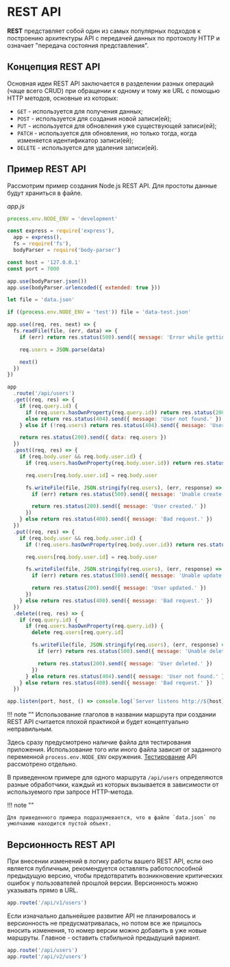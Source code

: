 # REST API

**REST** представляет собой один из самых популярных подходов к построению архитектуры API с передачей данных по протоколу HTTP и означает "передача состояния представления".

## Концепция REST API

Основная идеи REST API заключается в разделении разных операций (чаще всего CRUD) при обращении к одному и тому же URL с помощью HTTP методов, основные из которых:

- `GET` - используется для получения данных;
- `POST` - используется для создания новой записи(ей);
- `PUT` - используется для обновления уже существующей записи(ей);
- `PATCH` - используется для обновления, но только тогда, когда изменяется идентификатор записи(ей);
- `DELETE` - используется для удаления записи(ей).

## Пример REST API

Рассмотрим пример создания Node.js REST API. Для простоты данные будут храниться в файле.

_app.js_

```js
process.env.NODE_ENV = 'development'

const express = require('express'),
  app = express(),
  fs = require('fs'),
  bodyParser = require('body-parser')

const host = '127.0.0.1'
const port = 7000

app.use(bodyParser.json())
app.use(bodyParser.urlencoded({ extended: true }))

let file = 'data.json'

if ((process.env.NODE_ENV = 'test')) file = 'data-test.json'

app.use((req, res, next) => {
  fs.readFile(file, (err, data) => {
    if (err) return res.status(500).send({ message: 'Error while getting users' })

    req.users = JSON.parse(data)

    next()
  })
})

app
  .route('/api/users')
  .get((req, res) => {
    if (req.query.id) {
      if (req.users.hasOwnProperty(req.query.id)) return res.status(200).send({ data: req.users[req.query.id] })
      else return res.status(404).send({ message: 'User not found.' })
    } else if (!req.users) return res.status(404).send({ message: 'Users not found.' })

    return res.status(200).send({ data: req.users })
  })
  .post((req, res) => {
    if (req.body.user && req.body.user.id) {
      if (req.users.hasOwnProperty(req.body.user.id)) return res.status(409).send({ message: 'User already exists.' })

      req.users[req.body.user.id] = req.body.user

      fs.writeFile(file, JSON.stringify(req.users), (err, response) => {
        if (err) return res.status(500).send({ message: 'Unable create user.' })

        return res.status(200).send({ message: 'User created.' })
      })
    } else return res.status(400).send({ message: 'Bad request.' })
  })
  .put((req, res) => {
    if (req.body.user && req.body.user.id) {
      if (!req.users.hasOwnProperty(req.body.user.id)) return res.status(404).send({ message: 'User not found.' })

      req.users[req.body.user.id] = req.body.user

      fs.writeFile(file, JSON.stringify(req.users), (err, response) => {
        if (err) return res.status(500).send({ message: 'Unable update user.' })

        return res.status(200).send({ message: 'User updated.' })
      })
    } else return res.status(400).send({ message: 'Bad request.' })
  })
  .delete((req, res) => {
    if (req.query.id) {
      if (req.users.hasOwnProperty(req.query.id)) {
        delete req.users[req.query.id]

        fs.writeFile(file, JSON.stringify(req.users), (err, response) => {
          if (err) return res.status(500).send({ message: 'Unable delete user.' })

          return res.status(200).send({ message: 'User deleted.' })
        })
      } else return res.status(404).send({ message: 'User not found.' })
    } else return res.status(400).send({ message: 'Bad request.' })
  })

app.listen(port, host, () => console.log(`Server listens http://${host}:${port}`))
```

!!! note ""
Использование глаголов в названии маршрута при создании REST API считается плохой практикой и будет концептуально неправильным.

Здесь сразу предусмотрено наличие файла для тестирования приложения. Использование того или иного файла зависит от заданного переменной `process.env.NODE_ENV` окружения. [Тестирование](testing.md) API рассмотрено отдельно.

В приведенном примере для одного маршрута `/api/users` определяются разные обработчики, каждый из которых вызывается в зависимости от используемого при запросе HTTP-метода.

!!! note ""

    Для приведенного примера подразумевается, что в файле `data.json` по умолчанию находится пустой объект.

## Версионность REST API

При внесении изменений в логику работы вашего REST API, если оно является публичным, рекомендуется оставлять работоспособной предыдущую версию, чтобы предотвратить возникновение критических ошибок у пользователей прошлой версии. Версионность можно указывать прямо в URL.

```js
app.route('/api/v1/users')
```

Если изначально дальнейшее развитие API не планировалось и версионность не предусматривалась, но потом все же пришлось вносить изменения, то номер версии можно добавить в уже новые маршруты. Главное - оставить стабильной предыдущий вариант.

```js
app.route('/api/users')
app.route('/api/v2/users')
```

